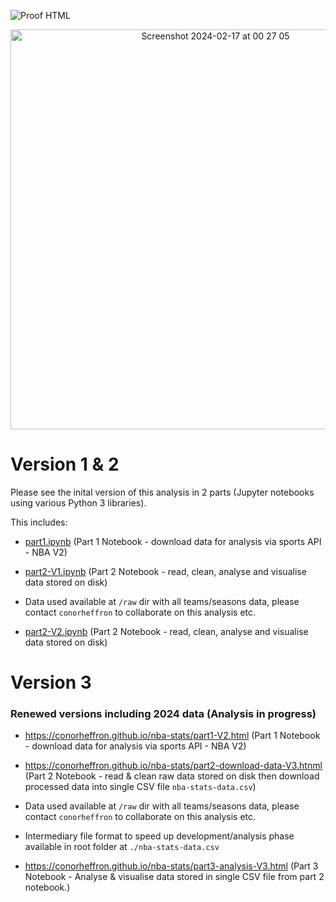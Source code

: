 ![Proof HTML](https://github.com/cph33/nba-stats/actions/workflows/proof-html.yml/badge.svg)

<p align="center">
  <img width="640" alt="Screenshot 2024-02-17 at 00 27 05" src="https://github.com/cph33/nba-stats/assets/8218626/dd2aaff9-f464-4da4-a376-69641e9cdeb4">
</p>

# Version 1 & 2 

Please see the inital version of this analysis in 2 parts (Jupyter notebooks using various Python 3 libraries).

This includes:

- [part1.ipynb](https://conorheffron.github.io/nba-stats/part1.ipynb) (Part 1 Notebook - download data for analysis via sports API - NBA V2)

- [part2-V1.ipynb](https://conorheffron.github.io/nba-stats/part2-V1.html) (Part 2 Notebook - read, clean, analyse and visualise data stored on disk)

- Data used available at `/raw` dir with all teams/seasons data, please contact `conorheffron` to collaborate on this analysis etc.

- [part2-V2.ipynb](https://conorheffron.github.io/nba-stats/part2-V2.html) (Part 2 Notebook - read, clean, analyse and visualise data stored on disk)


# Version 3
### Renewed versions including 2024 data (Analysis in progress)

- https://conorheffron.github.io/nba-stats/part1-V2.html (Part 1 Notebook - download data for analysis via sports API - NBA V2)

- https://conorheffron.github.io/nba-stats/part2-download-data-V3.htnml (Part 2 Notebook - read & clean raw data stored on disk then download processed data into single CSV file `nba-stats-data.csv`)

- Data used available at `/raw` dir with all teams/seasons data, please contact `conorheffron` to collaborate on this analysis etc.
- Intermediary file format to speed up development/analysis phase available in root folder at `./nba-stats-data.csv`

- https://conorheffron.github.io/nba-stats/part3-analysis-V3.html (Part 3 Notebook - Analyse & visualise data stored in single CSV file from part 2 notebook.)
